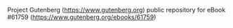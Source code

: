 Project Gutenberg (https://www.gutenberg.org) public repository for eBook #61759 (https://www.gutenberg.org/ebooks/61759)
